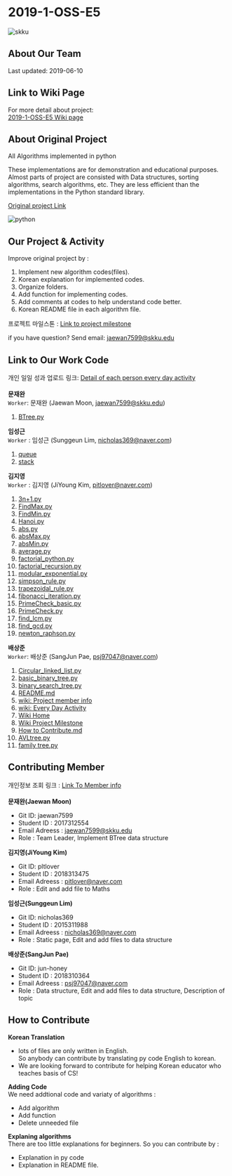 # 2019-1-OSS-E5
![skku](https://ecostat.skku.edu/_res/board_new/img/board/article_no_img.png)


## About Our Team
Last updated: 2019-06-10


## Link to Wiki Page
For more detail about project: <br>
[2019-1-OSS-E5 Wiki page](https://github.com/19-1-skku-oss/2019-1-OSS-E5/wiki)
  

## About Original Project
All Algorithms implemented in python


These implementations are for demonstration and educational purposes. Almost parts of project are consisted with Data structures, sorting algorithms, search algorithms, etc. They are less efficient than the implementations in the Python standard library.


[Original project Link](https://github.com/TheAlgorithms/Python)


![python](https://www.python.org/static/opengraph-icon-200x200.png)

## Our Project & Activity
Improve original project by :
1. Implement new algorithm codes(files).
2. Korean explanation for implemented codes.
3. Organize folders.
4. Add function for implementing codes.
5. Add comments at codes to help understand code better.
6. Korean README file in each algorithm file.

프로젝트 마일스톤 : [Link to project milestone](https://github.com/19-1-skku-oss/2019-1-OSS-E5/wiki/Project-Milestone)

if you have question?
Send email: <jaewan7599@skku.edu>

## Link to Our Work Code
개인 일일 성과 업로드 링크: [Detail of each person every day activity](https://github.com/19-1-skku-oss/2019-1-OSS-E5/wiki/Every-Day-Activity) <br> 
<br>
**문재완** <br>
`Worker`: 문재완 (Jaewan Moon, <jaewan7599@skku.edu>)
1. [BTree.py](https://github.com/19-1-skku-oss/2019-1-OSS-E5/blob/master/BTree.py)

**임성근**<br>
`Worker` : 임성근 (Sunggeun Lim, <nicholas369@naver.com>)
1. [queue](https://github.com/19-1-skku-oss/2019-1-OSS-E5/blob/master/Python/data_structures/queue)
2. [stack](https://github.com/19-1-skku-oss/2019-1-OSS-E5/blob/master/Python/data_structures/stack)

**김지영**<br>
`Worker` : 김지영 (JiYoung Kim, <pitlover@naver.com>)
1. [3n+1.py](https://github.com/19-1-skku-oss/2019-1-OSS-E5/blob/master/Python/maths_revised/3n%2B1.py)
2. [FindMax.py](https://github.com/19-1-skku-oss/2019-1-OSS-E5/blob/master/Python/maths_revised/FindMax.py)
3. [FindMin.py](https://github.com/19-1-skku-oss/2019-1-OSS-E5/blob/master/Python/maths_revised/FindMin.py)
4. [Hanoi.py](https://github.com/19-1-skku-oss/2019-1-OSS-E5/blob/master/Python/maths_revised/Hanoi.py)
5. [abs.py](https://github.com/19-1-skku-oss/2019-1-OSS-E5/blob/master/Python/maths_revised/abs.py)
6. [absMax.py](https://github.com/19-1-skku-oss/2019-1-OSS-E5/blob/master/Python/maths_revised/absMax.py)
7. [absMin.py](https://github.com/19-1-skku-oss/2019-1-OSS-E5/blob/master/absMin.py)
8. [average.py](https://github.com/19-1-skku-oss/2019-1-OSS-E5/blob/master/Python/maths_revised/average.py)
9. [factorial_python.py](https://github.com/19-1-skku-oss/2019-1-OSS-E5/blob/master/Python/maths_revised/factorial_python.py)
10. [factorial_recursion.py](https://github.com/19-1-skku-oss/2019-1-OSS-E5/blob/master/Python/maths_revised/factorial_recursion.py)
11. [modular_exponential.py](https://github.com/19-1-skku-oss/2019-1-OSS-E5/blob/master/Python/maths_revised/modular_exponential.py)
12. [simpson_rule.py](https://github.com/19-1-skku-oss/2019-1-OSS-E5/blob/master/Python/maths_revised/simpson_rule.py)
13. [trapezoidal_rule.py](https://github.com/19-1-skku-oss/2019-1-OSS-E5/blob/master/Python/maths_revised/trapezoidal_rule.py)
14. [fibonacci_iteration.py](https://github.com/19-1-skku-oss/2019-1-OSS-E5/blob/master/Python/maths_revised/fibonacci_iteration.py)
15. [PrimeCheck_basic.py](https://github.com/19-1-skku-oss/2019-1-OSS-E5/blob/master/Python/maths_revised/PrimeCheck_basic.py)
16. [PrimeCheck.py](https://github.com/19-1-skku-oss/2019-1-OSS-E5/blob/master/Python/maths_revised/PrimeCheck.py)
17. [find_lcm.py](https://github.com/19-1-skku-oss/2019-1-OSS-E5/blob/master/Python/maths_revised/find_lcm.py)
18. [find_gcd.py](https://github.com/19-1-skku-oss/2019-1-OSS-E5/blob/master/Python/maths_revised/find_gcd.py)
19. [newton_raphson.py](https://github.com/19-1-skku-oss/2019-1-OSS-E5/tree/master/Python/maths)


**배상준**<br>
`Worker`: 배상준 (SangJun Pae, <psj97047@naver.com>)
1. [Circular_linked_list.py](https://github.com/19-1-skku-oss/2019-1-OSS-E5/blob/master/Python/data_structures/linked_list/Circular_linked_list.py)
2. [basic_binary_tree.py](https://github.com/19-1-skku-oss/2019-1-OSS-E5/blob/master/Python/data_structures/graphs%20%26%20tree/binary%20tree/basic_binary_tree.py)
3. [binary_search_tree.py](https://github.com/19-1-skku-oss/2019-1-OSS-E5/blob/master/Python/data_structures/graphs%20%26%20tree/binary%20tree/binary_search_tree.py)
4. [README.md](https://github.com/19-1-skku-oss/2019-1-OSS-E5/blob/master/README.md)
5. [wiki: Project member info](https://github.com/19-1-skku-oss/2019-1-OSS-E5/wiki/Project-member-information)
6. [wiki: Every Day Activity](https://github.com/19-1-skku-oss/2019-1-OSS-E5/wiki/Every-Day-Activity)
7. [Wiki Home](https://github.com/19-1-skku-oss/2019-1-OSS-E5/wiki)
8. [Wiki Project Milestone](https://github.com/19-1-skku-oss/2019-1-OSS-E5/wiki/Project-Milestone)
9. [How to Contribute.md](https://github.com/19-1-skku-oss/2019-1-OSS-E5/blob/master/CONTRIBUTING.md)
10. [AVLtree.py](https://github.com/19-1-skku-oss/2019-1-OSS-E5/blob/master/Python/data_structures/graphs%20%26%20tree/binary%20tree/AVLtree.py)
11. [family tree.py](https://github.com/19-1-skku-oss/2019-1-OSS-E5/blob/master/Python/data_structures/tree/family%20tree.py)



## Contributing Member
개인정보 조회 링크 : [Link To Member info](https://github.com/19-1-skku-oss/2019-1-OSS-E5/wiki/Project-member-information)<br>
<br>
**문재완(Jaewan Moon)**
- Git ID: jaewan7599 <br>
- Student ID : 2017312554 <br>
- Email Adreess : jaewan7599@skku.edu <br>
- Role : Team Leader, Implement BTree data structure<br>

**김지영(JiYoung Kim)** 
- Git ID: pltlover <br>
- Student ID : 2018313475 <br>
- Email Adreess : pitlover@naver.com <br>
- Role : Edit and add file to Maths <br>

**임성근(Sunggeun Lim)** 
- Git ID: nicholas369 <br>
- Student ID : 2015311988 <br>
- Email Adreess : nicholas369@naver.com <br>
- Role : Static page, Edit and add files to data structure <br>

**배상준(SangJun Pae)** 
- Git ID: jun-honey <br>
- Student ID : 2018310364 <br>
- Email Adreess : psj97047@naver.com <br>
- Role : Data structure, Edit and add files to data structure, Description of topic <br>

## How to Contribute

**Korean Translation**<br>
- lots of files are only written in English. <br>
So anybody can contribute by translating py code English to korean. <br>
- We are looking forward to contribute for helping Korean educator who teaches basis of CS!

**Adding Code** <br>
We need addtional code and variaty of algorithms :
- Add algorithm
- Add function
- Delete unneeded file

**Explaning algorithms** <br>
There are too little explanations for beginners. So you can contribute by :
- Explanation in py code
- Explanation in README file.
